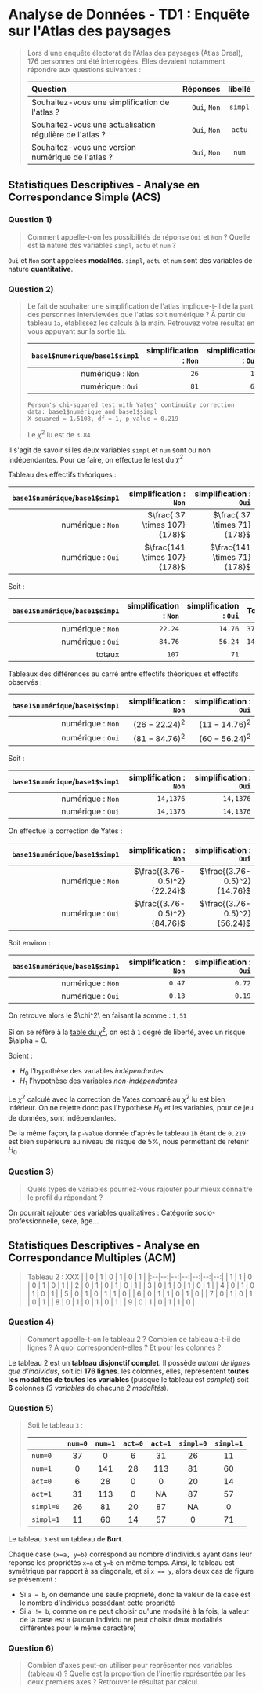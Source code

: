 # Analyse de Données - TD1 : Enquête sur l'Atlas des paysages

> Lors d'une enquête électorat de l'Atlas des paysages (Atlas Dreal), 176 personnes ont été interrogées. Elles devaient notamment répondre aux questions suivantes :
>
> |                         Question                        |   Réponses   | libellé  |
> |:--------------------------------------------------------|-------------:|:--------:|
> | Souhaitez-vous une simplification de l'atlas ?          | `Oui`, `Non` |  `simpl` |
> | Souhaitez-vous une actualisation régulière de l'atlas ? | `Oui`, `Non` |  `actu`  |
> | Souhaitez-vous une version numérique de l'atlas ?       | `Oui`, `Non` |   `num`  |

## Statistiques Descriptives - Analyse en Correspondance Simple (ACS)

### Question 1)

> Comment appelle-t-on les possibilités de réponse `Oui` et `Non` ? Quelle est la nature des variables `simpl`, `actu` et `num` ?

`Oui` et `Non` sont appelées **modalités**.
`simpl`, `actu` et `num` sont des variables de nature **quantitative**.

### Question 2)

> Le fait de souhaiter une simplification de l'atlas implique-t-il de la part des personnes interviewées que l'atlas soit numérique ? À partir du tableau `1a`, établissez les calculs à la main. Retrouvez votre résultat en vous appuyant sur la sortie `1b`.
>
> |``base1$numérique``/``base1$simp1`` | simplification : `Non` | simplification : `Oui` |
> |-----------------------------------:|-----------------------:|-----------------------:|
> |                  numérique : `Non` |                   `26` |                   `11` |
> |                  numérique : `Oui` |                   `81` |                   `60` |
>
> ```text
> Person's chi-squared test with Yates' continuity correction
> data: base1$numérique and base1$simpl
> X-squared = 1.5108, df = 1, p-value = 0.219
> ```
>
> Le $\chi^2$ lu est de `3.84`

Il s'agit de savoir si les deux variables `simpl` et `num` sont ou non indépendantes. Pour ce faire, on effectue le test du $\chi^2$

Tableau des effectifs théoriques :

| ``base1$numérique``/``base1$simp1`` |       simplification : `Non` |      simplification : `Oui` |
|------------------------------------:|-----------------------------:|----------------------------:|
|                   numérique : `Non` | $\frac{ 37 \times 107}{178}$ | $\frac{ 37 \times 71}{178}$ |
|                   numérique : `Oui` | $\frac{141 \times 107}{178}$ | $\frac{141 \times 71}{178}$ |

Soit :

| ``base1$numérique``/``base1$simp1`` | simplification : `Non` | simplification : `Oui` | Totaux |
|------------------------------------:|-----------------------:|-----------------------:|:-------|
|                   numérique : `Non` |                `22.24` |                `14.76` | `37`   |
|                   numérique : `Oui` |                `84.76` |                `56.24` | `141`  |
|                              totaux |                  `107` |                   `71` |        |

Tableaux des différences au carré entre effectifs théoriques et effectifs observés :

| ``base1$numérique``/``base1$simp1`` | simplification : `Non` | simplification : `Oui` |
|------------------------------------:|-----------------------:|-----------------------:|
|                   numérique : `Non` |       $(26 - 22.24)^2$ |       $(11 - 14.76)^2$ |
|                   numérique : `Oui` |       $(81 - 84.76)^2$ |       $(60 - 56.24)^2$ |

Soit :

| ``base1$numérique``/``base1$simp1`` | simplification : `Non` | simplification : `Oui` |
|------------------------------------:|-----------------------:|-----------------------:|
|                   numérique : `Non` |            ``14,1376`` |            ``14,1376`` |
|                   numérique : `Oui` |            ``14,1376`` |            ``14,1376`` |

On effectue la correction de Yates :

| ``base1$numérique``/``base1$simp1`` |       simplification : `Non` |       simplification : `Oui` |
|------------------------------------:|-----------------------------:|-----------------------------:|
|                   numérique : `Non` | $\frac{(3.76-0.5)^2}{22.24}$ | $\frac{(3.76-0.5)^2}{14.76}$ |
|                   numérique : `Oui` | $\frac{(3.76-0.5)^2}{84.76}$ | $\frac{(3.76-0.5)^2}{56.24}$ |

Soit environ :

| ``base1$numérique``/``base1$simp1`` | simplification : `Non` | simplification : `Oui` |
|------------------------------------:|-----------------------:|-----------------------:|
|                   numérique : `Non` |               ``0.47`` |               ``0.72`` |
|                   numérique : `Oui` |               ``0.13`` |               ``0.19`` |

On retrouve alors le $\chi^2\ en faisant la somme : ``1,51``

Si on se réfère à la [table du $\chi^2$](https://archimede.mat.ulaval.ca/stt1920/STT-1920-Loi-du-khi-deux.pdf), on est à `1` degré de liberté, avec un risque $\alpha = 0.

Soient :

- $H_0$ l'hypothèse des variables *indépendantes*
- $H_1$ l'hypothèse des variables *non-indépendantes*

Le $\chi^2$ calculé avec la correction de Yates comparé au $\chi^2$ lu est bien inférieur. On ne rejette donc pas l'hypothèse $H_0$ et les variables, pour ce jeu de données, sont indépendantes.

De la même façon, la `p-value` donnée d'après le tableau `1b` étant de `0.219` est bien supérieure au niveau de risque de 5%, nous permettant de retenir $H_0$

### Question 3)

> Quels types de variables pourriez-vous rajouter pour mieux connaître le profil du répondant ?

On pourrait rajouter des variables qualitatives : Catégorie socio-professionnelle, sexe, âge...

## Statistiques Descriptives - Analyse en Correspondance Multiples (ACM)

> Tableau 2 : XXX
> |   | 0 | 1 | 0 | 1 | 0 | 1 |
> |:--|--:|--:|--:|--:|--:|--:|
> | 1 | 1 | 0 | 0 | 1 | 0 | 1 |
> | 2 | 0 | 1 | 0 | 1 | 0 | 1 |
> | 3 | 0 | 1 | 0 | 1 | 0 | 1 |
> | 4 | 0 | 1 | 0 | 1 | 0 | 1 |
> | 5 | 0 | 1 | 0 | 1 | 1 | 0 |
> | 6 | 0 | 1 | 1 | 0 | 1 | 0 |
> | 7 | 0 | 1 | 0 | 1 | 0 | 1 |
> | 8 | 0 | 1 | 0 | 1 | 0 | 1 |
> | 9 | 0 | 1 | 0 | 1 | 1 | 0 |

### Question 4)

> Comment appelle-t-on le tableau 2 ? Combien ce tableau a-t-il de lignes ? À quoi correspondent-elles ? Et pour les colonnes ?

Le tableau 2 est un **tableau disjonctif complet**. Il possède *autant de lignes que d'individus*, soit ici **176 lignes**. les colonnes, elles, représentent **toutes les modalités de toutes les variables** (puisque le tableau est *complet*) soit **6** colonnes (*3 variables* de chacune *2 modalités*).

### Question 5)

<!-- TODO : À compléter -->

> Soit le tableau `3` :
> 
> |           | `num=0` | `num=1` | `act=0` | `act=1` | `simpl=0` | `simpl=1` |
> |:----------|:-------:|:-------:|:-------:|:-------:|:---------:|:---------:|
> | `num=0`   |    37   |     0   |     6   |    31   |    26     |     11    |
> | `num=1`   |     0   |   141   |    28   |   113   |    81     |     60    |
> | `act=0`   |     6   |    28   |     0   |     0   |    20     |     14    |
> | `act=1`   |    31   |   113   |     0   |    NA   |    87     |     57    |
> | `simpl=0` |    26   |    81   |    20   |    87   |    NA     |      0    |
> | `simpl=1` |    11   |    60   |    14   |    57   |     0     |     71    |

Le tableau `3` est un tableau de **Burt**.

Chaque case ``(x=a, y=b)`` correspond au nombre d'individus ayant dans leur réponse les propriétés `x=a` et `y=b` en même temps. Ainsi, le tableau est symétrique par rapport à sa diagonale, et si ``x == y``, alors deux cas de figure se présentent :

- Si ``a = b``, on demande une seule propriété, donc la valeur de la case est le nombre d'individus possédant cette propriété
- Si ``a != b``, comme on ne peut choisir qu'une modalité à la fois, la valeur de la case est `0` (aucun individu ne peut choisir deux modalités différentes pour le même caractère)

### Question 6)

> Combien d'axes peut-on utiliser pour représenter nos variables (tableau `4`) ? Quelle est la proportion de l'inertie représentée par les deux premiers axes ? Retrouver le résultat par calcul.

